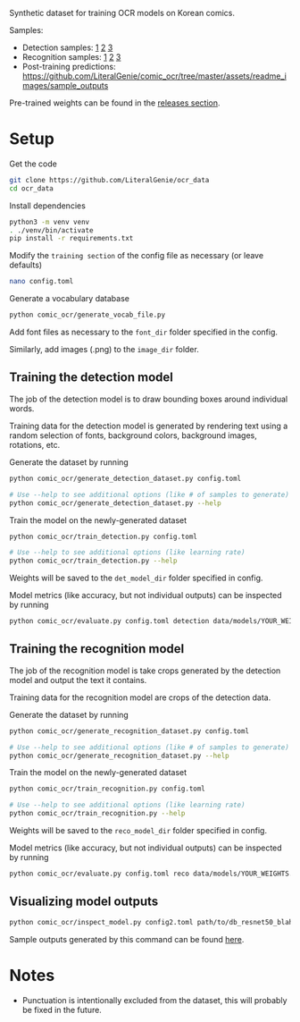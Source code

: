 Synthetic dataset for training OCR models on Korean comics.

Samples:

-   Detection samples: [1](https://github.com/LiteralGenie/comic_ocr/blob/master/assets/readme_images/detection_1.png) [2](https://github.com/LiteralGenie/comic_ocr/blob/master/assets/readme_images/detection_2.png) [3](https://github.com/LiteralGenie/comic_ocr/blob/master/assets/readme_images/detection_3.png)
-   Recognition samples: [1](https://github.com/LiteralGenie/comic_ocr/blob/master/assets/readme_images/reco_1.png) [2](https://github.com/LiteralGenie/comic_ocr/blob/master/assets/readme_images/reco_2.png) [3](https://github.com/LiteralGenie/comic_ocr/blob/master/assets/readme_images/reco_3.png)
-   Post-training predictions: https://github.com/LiteralGenie/comic_ocr/tree/master/assets/readme_images/sample_outputs 

Pre-trained weights can be found in the [releases section](https://github.com/LiteralGenie/comic_ocr/releases).

# Setup

Get the code

```bash
git clone https://github.com/LiteralGenie/ocr_data
cd ocr_data
```

Install dependencies

```bash
python3 -m venv venv
. ./venv/bin/activate
pip install -r requirements.txt
```

Modify the `training section` of the config file as necessary (or leave defaults)

```bash
nano config.toml
```

Generate a vocabulary database

```bash
python comic_ocr/generate_vocab_file.py
```

Add font files as necessary to the `font_dir` folder specified in the config.

Similarly, add images (.png) to the `image_dir` folder.

## Training the detection model

The job of the detection model is to draw bounding boxes around individual words.

Training data for the detection model is generated by rendering text using a random selection of fonts, background colors, background images, rotations, etc.

Generate the dataset by running

```bash
python comic_ocr/generate_detection_dataset.py config.toml

# Use --help to see additional options (like # of samples to generate)
python comic_ocr/generate_detection_dataset.py --help
```

Train the model on the newly-generated dataset

```bash
python comic_ocr/train_detection.py config.toml

# Use --help to see additional options (like learning rate)
python comic_ocr/train_detection.py --help
```

Weights will be saved to the `det_model_dir` folder specified in config.

Model metrics (like accuracy, but not individual outputs) can be inspected by running

```bash
python comic_ocr/evaluate.py config.toml detection data/models/YOUR_WEIGHTS.pt
```

## Training the recognition model

The job of the recognition model is take crops generated by the detection model and output the text it contains.

Training data for the recognition model are crops of the detection data.

Generate the dataset by running

```bash
python comic_ocr/generate_recognition_dataset.py config.toml

# Use --help to see additional options (like # of samples to generate)
python comic_ocr/generate_recognition_dataset.py --help
```

Train the model on the newly-generated dataset

```bash
python comic_ocr/train_recognition.py config.toml

# Use --help to see additional options (like learning rate)
python comic_ocr/train_recognition.py --help
```

Weights will be saved to the `reco_model_dir` folder specified in config.

Model metrics (like accuracy, but not individual outputs) can be inspected by running

```bash
python comic_ocr/evaluate.py config.toml reco data/models/YOUR_WEIGHTS.pt
```

## Visualizing model outputs

```bash
python comic_ocr/inspect_model.py config2.toml path/to/db_resnet50_blah_blah.pt ./parseq_blah_blah.pt path/to/folder/with/images
```

Sample outputs generated by this command can be found [here](https://github.com/LiteralGenie/comic_ocr/tree/master/assets/readme_images/sample_outputs).

# Notes

-   Punctuation is intentionally excluded from the dataset, this will probably be fixed in the future.

